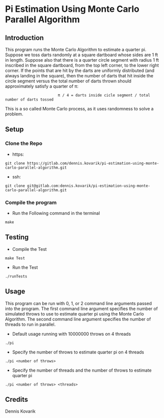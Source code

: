 # Pi Estimation Using Monte Carlo Parallel Algorithm

## Introduction
This program runs the Monte Carlo Algorithm to estimate a quarter pi. Suppose we toss darts randomly at a square dartboard whose sides are 1 ft in length. Suppose also that there is a quarter circle segment with radius 1 ft inscribed in the square dartboard, from the top left corner, to the lower right corner. If the points that are hit by the darts are uniformly distributed (and always landing in the square), then the number of darts that hit inside the circle segment versus the total number of darts thrown should approximately satisfy a quarter of π: 
```
                        π / 4 = darts inside cicle segment / total number of darts tossed
```

This is a so called Monte Carlo process, as it uses randomness to solve a problem.

## Setup

### Clone the Repo
* https: 
```
git clone https://gitlab.com/dennis.kovarik/pi-estimation-using-monte-carlo-parallel-algorithm.git
```
* ssh:
```
git clone git@gitlab.com:dennis.kovarik/pi-estimation-using-monte-carlo-parallel-algorithm.git
```

### Compile the program
* Run the Following command in the terminal
```
make
```

## Testing
* Compile the Test
```
make Test
```

* Run the Test
```
./runTests
```

## Usage
This program can be run with 0, 1, or 2 command line arguments passed into the program. The first command line argument specifies the number of simulated throws to use to estimate quarter pi using the Monte Carlo Algorithm. The second command line argument specifies the number of threads to run in parallel.
* Default usage running with 10000000 throws on 4 threads 
```
./pi
```
* Specify the number of throws to estimate quarter pi on 4 threads
```
./pi <number of throws>
```
* Specify the number of threads and the number of throws to estimate quarter pi
```
./pi <number of throws> <threads>
```

## Credits
Dennis Kovarik
